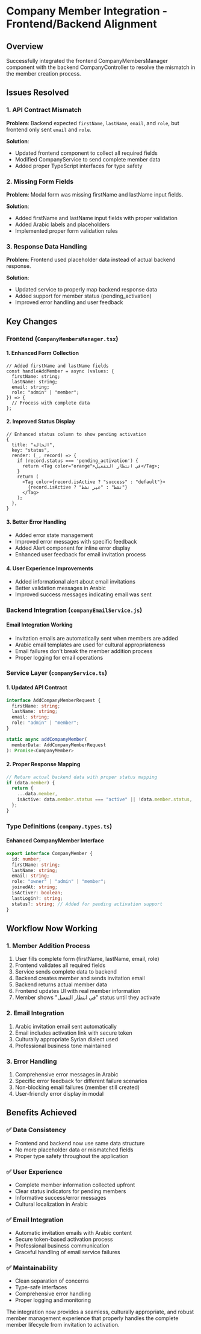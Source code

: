 # Company Member Integration - Frontend/Backend Alignment

## Overview

Successfully integrated the frontend CompanyMembersManager component with the backend CompanyController to resolve the mismatch in the member creation process.

## Issues Resolved

### 1. **API Contract Mismatch**

**Problem**: Backend expected `firstName`, `lastName`, `email`, and `role`, but frontend only sent `email` and `role`.

**Solution**:

- Updated frontend component to collect all required fields
- Modified CompanyService to send complete member data
- Added proper TypeScript interfaces for type safety

### 2. **Missing Form Fields**

**Problem**: Modal form was missing firstName and lastName input fields.

**Solution**:

- Added firstName and lastName input fields with proper validation
- Added Arabic labels and placeholders
- Implemented proper form validation rules

### 3. **Response Data Handling**

**Problem**: Frontend used placeholder data instead of actual backend response.

**Solution**:

- Updated service to properly map backend response data
- Added support for member status (pending_activation)
- Improved error handling and user feedback

## Key Changes

### Frontend (`CompanyMembersManager.tsx`)

#### 1. Enhanced Form Collection

```tsx
// Added firstName and lastName fields
const handleAddMember = async (values: {
  firstName: string;
  lastName: string;
  email: string;
  role: "admin" | "member";
}) => {
  // Process with complete data
};
```

#### 2. Improved Status Display

```tsx
// Enhanced status column to show pending activation
{
  title: "الحالة",
  key: "status",
  render: (_, record) => {
    if (record.status === 'pending_activation') {
      return <Tag color="orange">في انتظار التفعيل</Tag>;
    }
    return (
      <Tag color={record.isActive ? "success" : "default"}>
        {record.isActive ? "نشط" : "غير نشط"}
      </Tag>
    );
  },
}
```

#### 3. Better Error Handling

- Added error state management
- Improved error messages with specific feedback
- Added Alert component for inline error display
- Enhanced user feedback for email invitation process

#### 4. User Experience Improvements

- Added informational alert about email invitations
- Better validation messages in Arabic
- Improved success messages indicating email was sent

### Backend Integration (`companyEmailService.js`)

#### Email Integration Working

- Invitation emails are automatically sent when members are added
- Arabic email templates are used for cultural appropriateness
- Email failures don't break the member addition process
- Proper logging for email operations

### Service Layer (`companyService.ts`)

#### 1. Updated API Contract

```typescript
interface AddCompanyMemberRequest {
  firstName: string;
  lastName: string;
  email: string;
  role: "admin" | "member";
}

static async addCompanyMember(
  memberData: AddCompanyMemberRequest
): Promise<CompanyMember>
```

#### 2. Proper Response Mapping

```typescript
// Return actual backend data with proper status mapping
if (data.member) {
  return {
    ...data.member,
    isActive: data.member.status === "active" || !data.member.status,
  };
}
```

### Type Definitions (`company.types.ts`)

#### Enhanced CompanyMember Interface

```typescript
export interface CompanyMember {
  id: number;
  firstName: string;
  lastName: string;
  email: string;
  role: "owner" | "admin" | "member";
  joinedAt: string;
  isActive?: boolean;
  lastLogin?: string;
  status?: string; // Added for pending activation support
}
```

## Workflow Now Working

### 1. **Member Addition Process**

1. User fills complete form (firstName, lastName, email, role)
2. Frontend validates all required fields
3. Service sends complete data to backend
4. Backend creates member and sends invitation email
5. Backend returns actual member data
6. Frontend updates UI with real member information
7. Member shows "في انتظار التفعيل" status until they activate

### 2. **Email Integration**

1. Arabic invitation email sent automatically
2. Email includes activation link with secure token
3. Culturally appropriate Syrian dialect used
4. Professional business tone maintained

### 3. **Error Handling**

1. Comprehensive error messages in Arabic
2. Specific error feedback for different failure scenarios
3. Non-blocking email failures (member still created)
4. User-friendly error display in modal

## Benefits Achieved

### ✅ **Data Consistency**

- Frontend and backend now use same data structure
- No more placeholder data or mismatched fields
- Proper type safety throughout the application

### ✅ **User Experience**

- Complete member information collected upfront
- Clear status indicators for pending members
- Informative success/error messages
- Cultural localization in Arabic

### ✅ **Email Integration**

- Automatic invitation emails with Arabic content
- Secure token-based activation process
- Professional business communication
- Graceful handling of email service failures

### ✅ **Maintainability**

- Clean separation of concerns
- Type-safe interfaces
- Comprehensive error handling
- Proper logging and monitoring

The integration now provides a seamless, culturally appropriate, and robust member management experience that properly handles the complete member lifecycle from invitation to activation.
